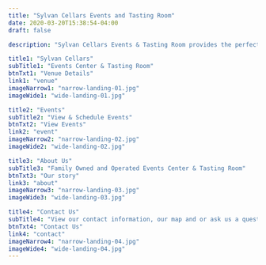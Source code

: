 ```yaml
---
title: "Sylvan Cellars Events and Tasting Room"
date: 2020-03-20T15:38:54-04:00
draft: false

description: "Sylvan Cellars Events & Tasting Room provides the perfect venue for wedding and summer events while our Tasting Room offers  fine wine, craft beers or cocktails daily."

title1: "Sylvan Cellars"
subTitle1: "Events Center & Tasting Room"
btnTxt1: "Venue Details"
link1: "venue"
imageNarrow1: "narrow-landing-01.jpg"
imageWide1: "wide-landing-01.jpg"

title2: "Events"
subTitle2: "View & Schedule Events"
btnTxt2: "View Events"
link2: "event"
imageNarrow2: "narrow-landing-02.jpg"
imageWide2: "wide-landing-02.jpg"

title3: "About Us"
subTitle3: "Family Owned and Operated Events Center & Tasting Room"
btnTxt3: "Our story"
link3: "about"
imageNarrow3: "narrow-landing-03.jpg"
imageWide3: "wide-landing-03.jpg"

title4: "Contact Us"
subTitle4: "View our contact information, our map and or ask us a question through the web form, we'd love to hear from you!"
btnTxt4: "Contact Us"
link4: "contact"
imageNarrow4: "narrow-landing-04.jpg"
imageWide4: "wide-landing-04.jpg"
---
```







